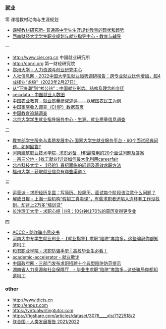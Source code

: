 ### 就业

零 课程教材动向与生涯规划

* [课程教材研究所- 普通高中学生生涯规划教育的现状和趋势](https://www.ncct.edu.cn/periodicals/jing/detail/636.html)
* [西南财经大学学生职业规划与就业指导中心 - 教育与辅导](https://job.swufe.edu.cn)

一

* http://www.cier.org.cn 中国就业研究所
* http://cbnri.org 第一财经研究院
* [郑州大学 - 人力资源与创业研究中心](http://www5.zzu.edu.cn/hre/info/1007/1018.htm)
* [人社信息网 - 2022中国大学生就业趋势调研报告：跨专业就业比例增加，超4成择业“求稳”（2023年2月27日）](https://www.hrssit.cn/info/2829.html)
* [从“下海潮”到“考公热”：中国就业形势、结构及理念的变迁](https://finance.sina.cn/china/gncj/2021-04-08/detail-ikmyaawa8434629.d.html)
* [ceicdata - 中国就业人数图](https://www.ceicdata.com/zh-hans/indicator/china/employed-persons)
* [中国农业教育 - 就业质量研究述评——以我国农民工为例](http://www.xml-data.org/ZGNYJY/html/9ad4b687-a079-42b1-9a6c-c617cb489add.htm)
* [中国家庭收入调查（CHIP）数据首页](http://www.ciidbnu.org/chip/index.asp)
* [中国教育追踪调查](http://ceps.ruc.edu.cn)
* [北京大学学生就业指导服务中心 - 生源、就业质量信息调查](https://scc.pku.edu.cn/home.action)

二

* [教育部学生服务与素质发展中心·国家大学生就业服务平台 - 60个面试经典问题，如何回答?](https://www.ncss.cn/ncss/zd/ms/202007/20200703/2101838291.html)
* [河南建筑职业技术学院- 求职必备　HR最常用的20个面试问题及答案](http://www.hnjs.edu.cn/jyxx/info/1098/2133.htm)
* [一亩三分地 - [找工就业]详谈如何最大化利用careerfair](https://www.1point3acres.com/bbs/thread-444648-1-1.html)
* [北京科技大学 - 【经验】春招面临的问题及高效求职方法](https://job.ustb.edu.cn/front/showContent.jspa?channelId=747&contentId=105348&parentId=695)
* [福州大学 - 获取就业信息有哪些渠道？](https://chem.fzu.edu.cn/info/1113/2827.htm)

三

* [运营派 - 求职经历复盘：写简历、投简历、面试每个阶段该注意什么问题？](https://www.yunyingpai.com/work/621600.html)
* [解放日报 - 上海一些机构“假招工真卖课”，有些求职者还陷入连环套工作没找到，却背上2万多“培训贷”](https://www.jfdaily.com/staticsg/res/html/journal/detail.html?date=2023-06-26&id=355107&page=05)
* [长沙理工大学 - 求职心经 | HR：10分钟让70%的简历变得更专业](https://csust.bysjy.com.cn/detail/news?id=159140)

四

* [ACCC - 防诈骗小黑皮书](https://www.accc.gov.au/system/files/The%20Little%20Black%20Book%20of%20Scams%20-%20Chinese%20simplified%20-%20%E7%AE%80%E4%BD%93%E4%B8%AD%E6%96%87.pdf)
* [河南大中专学生就业创业 -【就业指导】求职“陷阱”套路多，这些骗局你都知道吗？](https://mp.weixin.qq.com/s/dbhsQaolxMmOIFUaGiE5_A)
* [和君职业学院 - 求职防骗手册 | 高校毕业生必看！](https://www.hejuncollege.com/zsjy/jykt/2222.html)
* [academic-accelerator - 就业欺诈](https://academic-accelerator.com/encyclopedia/zh-cn/employment-fraud)
* [中国政府网 - 三部门发布求职招聘十个典型陷阱防范提示](https://www.gov.cn/lianbo/bumen/202306/content_6885712.htm)
* [湖南省人力资源和社会保障厅　- 毕业生求职“陷阱”套路多...这些骗局你都知道吗？](https://rst.hunan.gov.cn/rst/qta/202306/t20230620_29379785.html)

### other

* http://www.dicts.cn
* http://enpuz.com
* https://virtualwritingtutor.com
* https://figshare.com/articles/dataset/3076____xls/7122518/2
* [联合国 - 人类发展报告 2021/2022](https://hdr.undp.org/system/files/documents/global-report-document/hdr2021-22chpdf.pdf)
